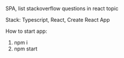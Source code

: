 SPA, list stackoverflow questions in react topic

Stack: Typescript, React, Create React App

How to start app:
1. npm i
2. npm start